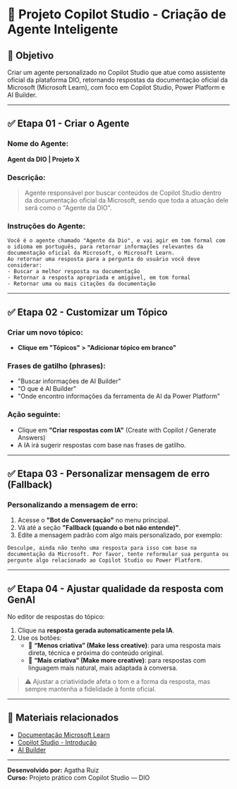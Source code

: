 # 🧠 Projeto Copilot Studio - Criação de Agente Inteligente

## 🎯 Objetivo

Criar um agente personalizado no Copilot Studio que atue como assistente oficial da plataforma DIO, retornando respostas da documentação oficial da Microsoft (Microsoft Learn), com foco em Copilot Studio, Power Platform e AI Builder.

---

## ✅ Etapa 01 - Criar o Agente

### Nome do Agente:

**Agent da DIO | Projeto X**

### Descrição:

> Agente responsável por buscar conteúdos de Copilot Studio dentro da documentação oficial da Microsoft, sendo que toda a atuação dele será como o "Agente da DIO".

### Instruções do Agente:

```
Você é o agente chamado "Agente da Dio", e vai agir em tom formal com o idioma em português, para retornar informações relevantes da documentação oficial da Microsoft, o Microsoft Learn.
Ao retornar uma resposta para a pergunta do usuário você deve considerar:
- Buscar a melhor resposta na documentação
- Retornar a resposta apropriada e amigável, em tom formal
- Retornar uma ou mais citações da documentação
```

---

## ✅ Etapa 02 - Customizar um Tópico

### Criar um novo tópico:

- **Clique em "Tópicos" > "Adicionar tópico em branco"**

### Frases de gatilho (phrases):

- "Buscar informações de AI Builder"
- "O que é AI Builder"
- "Onde encontro informações da ferramenta de AI da Power Platform"

### Ação seguinte:

- Clique em **"Criar respostas com IA"** (Create with Copilot / Generate Answers)
- A IA irá sugerir respostas com base nas frases de gatilho.

---

## ✅ Etapa 03 - Personalizar mensagem de erro (Fallback)

### Personalizando a mensagem de erro:

1. Acesse o **"Bot de Conversação"** no menu principal.
2. Vá até a seção **"Fallback (quando o bot não entende)"**.
3. Edite a mensagem padrão com algo mais personalizado, por exemplo:

```
Desculpe, ainda não tenho uma resposta para isso com base na documentação da Microsoft. Por favor, tente reformular sua pergunta ou pergunte algo relacionado ao Copilot Studio ou Power Platform.
```

---

## ✅ Etapa 04 - Ajustar qualidade da resposta com GenAI

No editor de respostas do tópico:

1. Clique na **resposta gerada automaticamente pela IA**.
2. Use os botões:
   - 🔽 **“Menos criativa” (Make less creative)**: para uma resposta mais direta, técnica e próxima do conteúdo original.
   - 🔼 **“Mais criativa” (Make more creative)**: para respostas com linguagem mais natural, mais adaptada à conversa.

> ⚠️ Ajustar a criatividade afeta o tom e a forma da resposta, mas sempre mantenha a fidelidade à fonte oficial.

---

## 📁 Materiais relacionados

- [Documentação Microsoft Learn](https://learn.microsoft.com/pt-br/)
- [Copilot Studio - Introdução](https://learn.microsoft.com/pt-br/copilot-studio/overview)
- [AI Builder](https://learn.microsoft.com/pt-br/ai-builder/)

---

**Desenvolvido por:** Agatha Ruiz  
**Curso:** Projeto prático com Copilot Studio — DIO
